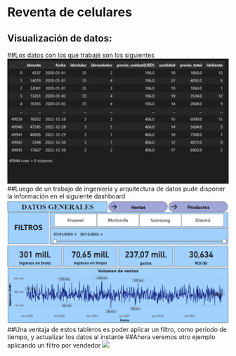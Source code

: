 # Reventa de celulares
## Visualización de datos:
##Los datos con los que trabajé son los siguientes
![](https://github.com/AxelBrianP/Visualizacion_de_datos/blob/main/1.png)
##Luego de un trabajo de ingeniería y arquitectura de datos pude disponer la información en el siguiente dashboard
![](https://github.com/AxelBrianP/Visualizacion_de_datos/blob/main/2.png)
##Una ventaja de estos tableros es poder aplicar un filtro, como periodo de tiempo, y actualizar los datos al instante
##Ahora veremos otro ejemplo aplicando un filtro por vendedor
![](https://github.com/AxelBrianP/Visualizacion_de_datos/commit/6e61698d9f21824a42a58276b020f346183e4a65)
